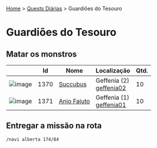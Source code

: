 [Home](../README.md) > [Quests Diárias](./README.md) > Guardiões do Tesouro

# Guardiões do Tesouro

## Matar os monstros

| | Id | Nome | Localização | Qtd. |
| - | - | - | - | - |
| ![image](https://file5s.ratemyserver.net/mobs/1370.gif) | 1370 | [Succubus](https://ratemyserver.net/mob_db.php?mob_id=1370&small=1&back=1) | Geffenia (2)<br>[geffenia02](https://ratemyserver.net/index.php?page=npc_shop_warp&map=geffenia02) | 10 |
| ![image](https://file5s.ratemyserver.net/mobs/1371.gif) | 1371 | [Anjo Fajuto](https://ratemyserver.net/mob_db.php?mob_id=1371&small=1&back=1) | Geffenia (1)<br>[geffenia01](https://ratemyserver.net/index.php?page=npc_shop_warp&map=geffenia01) | 10 |

## Entregar a missão na rota

```
/navi alberta 174/84
```
